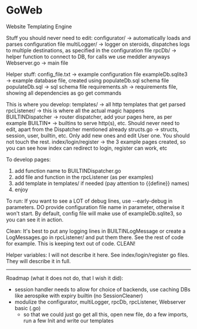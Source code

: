 # GoWeb
Website Templating Engine

Stuff you should never need to edit:
configurator/ -> automatically loads and parses configuration file
multiLogger/ -> logger on steroids, dispatches logs to multiple destinations, as specified in the configuration file
rpcDb/ -> helper function to connect to DB, for calls we use meddler anyways
Webserver.go -> main file

Helper stuff:
config_file.txt -> example configuration file
exampleDb.sqlite3 -> example database file, created using populateDb.sql schema file
populateDb.sql -> sql schema file
requirements.sh -> requirements file, showing all dependencies as go get commands

This is where you develop:
templates/ -> all http templates that get parsed
rpcListener/ -> this is where all the actual magic happens
 BUILTINDispatcher -> router dispatcher, add your pages here, as per example
 BUILTIN* -> builtins to serve http(s), etc. Should never need to edit, apart from the Dispatcher mentioned already
 structs.go -> structs, session, user, builtin, etc. Only add new ones and edit User one. You should not touch the rest.
 index/login/register -> the 3 example pages created, so you can see how index can redirect to login, register can work, etc

To develop pages:
1. add function name to BUILTINDispatcher.go
2. add file and function in the rpcListener (as per examples)
3. add template in templates/ if needed (pay attention to {{define}} names)
4. enjoy

To run:
If you want to see a LOT of debug lines, use --early-debug in parameters.
DO provide configuration file name in parameter, otherwise it won't start.
By default, config file will make use of exampleDb.sqlite3, so you can see it in action.

Clean:
It's best to put any logging lines in BUILTINLogMessage or create a LogMessages.go in rpcListener/ and put them there.
See the rest of code for example. This is keeping text out of code. CLEAN!

Helper variables:
I will not describe it here. See index/login/register go files. They will describe it in full.

----

Roadmap (what it does not do, that I wish it did):
* session handler needs to allow for choice of backends, use caching DBs like aerospike with expiry builtin (no SessionCleaner)
* modulize the configurator, multiLogger, rpcDb, rpcListener, Webserver basic (.go)
  * so that we could just go get all this, open new file, do a few imports, run a few Init and write our templates
